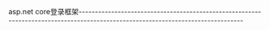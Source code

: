 asp.net core登录框架--------------------------------------------------------------------------------------------------------------------------------
 